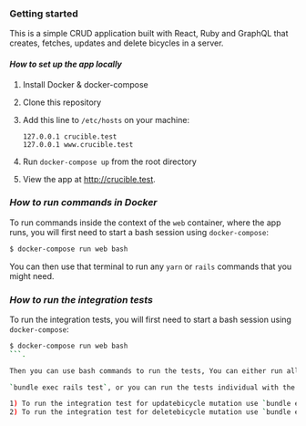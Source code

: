 ### Getting started

This is a simple CRUD application built with React, Ruby and GraphQL that creates, fetches, updates and delete bicycles in a server.

#### *How to set up the app locally*

1. Install Docker & docker-compose
2. Clone this repository
3. Add this line to `/etc/hosts` on your machine:

   ```
   127.0.0.1 crucible.test
   127.0.0.1 www.crucible.test
   ```

4. Run `docker-compose up` from the root directory
5. View the app at http://crucible.test. 

### *How to run commands in Docker*

To run commands inside the context of the `web` container, where the app runs, you will first need to start a bash session using `docker-compose`:

```sh
$ docker-compose run web bash
```

You can then use that terminal to run any `yarn` or `rails` commands that you might need.

### *How to run the integration tests*

To run the integration tests, you will first need to start a bash session using `docker-compose`:

```sh
$ docker-compose run web bash
```.

Then you can use bash commands to run the tests, You can either run all at once with this command

`bundle exec rails test`, or you can run the tests individual with the following commands:

1) To run the integration test for updatebicycle mutation use `bundle exec rails test test/graphql/mutations/update_bicycle_mutation_test.rb`
2) To run the integration test for deletebicycle mutation use `bundle exec rails test test/graphql/mutations/delete_bicycle_mutation_test.rb`